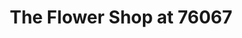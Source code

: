 ---
title: "The Flower Shop at 76067"
url: /mineral-wells/the-flower-shop-at-76067/
shop: florist
---